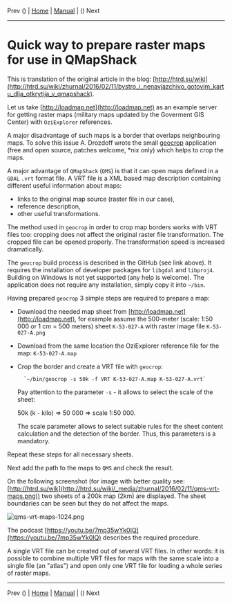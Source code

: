 Prev () | [Home](Home) | [Manual](DocMain) | () Next
- - -

# Quick way to prepare raster maps for use in QMapShack

This is translation of the original article in the blog: 
[http://htrd.su/wiki](http://htrd.su/wiki/zhurnal/2016/02/11/bystro_i_nenavjazchivo_gotovim_kartu_dlja_otkrytija_v_qmapshack).

Let us take [http://loadmap.net](http://loadmap.net) as an example server for getting raster maps 
(military maps updated by the Goverment GIS Center) with `OziExplorer` references.

A major disadvantage of such maps is a border that overlaps neighbouring maps. 
To solve this issue A. Drozdoff wrote the small [geocrop](https://github.com/h4tr3d/geocrop) application 
(free and open source, patches welcome, *nix only) which helps to crop the maps. 

A major advantage of `QMapShack` (`QMS`) is that it can open maps defined in a `GDAL` `.vrt` format file. 
A VRT file is a XML based map description containing different useful information about maps:

* links to the original map source (raster file in our case),
* reference description,
* other useful transformations.

The method used in `geocrop` in order to crop map borders works with VRT files too: 
cropping does not affect the original raster file transformation. The cropped file can be opened properly. 
The transformation speed is increased dramatically.

The `geocrop` build process is described in the GitHub (see link above). 
It requires the installation of developer packages for `libgdal` and `libproj4`. 
Building on Windows is not yet supported (any help is welcome). 
The application does not require any installation, simply copy it into `~/bin`.

Having prepared `geocrop` 3 simple steps are required to prepare a map:

* Download the needed map sheet from [http://loadmap.net](http://loadmap.net), 
   for example assume the 500-meter (scale: 1:50 000 or 1 cm = 500 meters) sheet `K-53-027-A` with 
   raster image file `K-53-027-A.png`
* Download from the same location the OziExplorer reference file for the map: `K-53-027-A.map`
* Crop the border and create a VRT file with `geocrop`:

        `~/bin/geocrop -s 50k -f VRT K-53-027-A.map K-53-027-A.vrt`

  Pay attention to the parameter `-s` - it allows to select the scale of the sheet: 
  
  50k (k - kilo) => 50 000 => scale 1:50 000. 
  
  The scale parameter allows to select suitable rules for the sheet content calculation and the detection of the border.
  Thus, this parameters is a mandatory.

Repeat these steps for all necessary sheets. 

Next add the path to the maps to `QMS` and check the result.

On the following screenshot (for image with better quality see: 
[http://htrd.su/wik](http://htrd.su/wiki/_media/zhurnal/2016/02/11/qms-vrt-maps.png)) 
two sheets of a 200k map (2km) are displayed. The sheet boundaries can be seen but they do not affect the maps.

![qms-vrt-maps-1024.png](https://bitbucket.org/repo/L5qerE/images/1237331501-qms-vrt-maps-1024.png)

The podcast [https://youtu.be/7mp35wYk0IQ](https://youtu.be/7mp35wYk0IQ) describes the required procedure.

A single VRT file can be created out of several VRT files. 
In other words: it is possible to combine multiple VRT files for maps with the same scale into a single file (an "atlas")
and open only one VRT file for loading a whole series of raster maps. 

- - -
Prev () | [Home](Home) | [Manual](DocMain) | () Next
